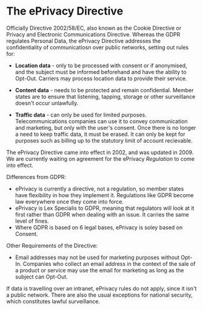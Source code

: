 # The ePrivacy Directive
Officially Directive 2002/58/EC, also known as the Cookie Directive or Privacy and Electronic Communications Directive. Whereas the GDPR regulates Personal Data, the ePrivacy Directive addresses the confidentiality of communicatiosn over public networks, setting out rules for:

* **Location data** - only to be processed with consent or if anonymised, and the subject must be informed beforehand and have the ability to Opt-Out. Carriers may process location data to provide their service.

* **Content data** - needs to be protected and remain confidential. Member states are to ensure that listening, tapping, storage or other surveillance doesn't occur unlawfully.

* **Traffic data** - can only be used for limited purposes. Telecommunications companies can use it to convey communication and marketing, but only with the user's consent. Once there is no longer a need to keep traffic data, it must be erased. It can only be kept for purposes such as billing up to the statutory limit of account recievable. 

The ePrivacy Directive came into effect in 2002, and was updated in 2009. We are currently waiting on agreement for the ePrivacy _Regulation_ to come into effect.

Differences from GDPR:
* ePrivacy is currently a directive, not a regulation, so member states have flexibility in how they implement it. Regulations like GDPR become law everywhere once they come into force.
* ePrivacy is Lex Specialis to GDPR, meaning that regulators will look at it first rather than GDPR when dealing with an issue. It carries the same level of fines.
* Where GDPR is based on 6 legal bases, ePrivacy is soley based on Consent. 

Other Requirements of the Directive:
* Email addresses may not be used for marketing purposes without Opt-In. Companies who collect an email address in the context of the sale of a product or service may use the email for marketing as long as the subject can Opt-Out. 

If data is travelling over an intranet, ePrivacy rules do not apply, since it isn't a public network. There are also the usual exceptions for national security, which constitutes lawful surveillance.
